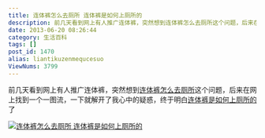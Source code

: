```yaml
---
title: 连体裤怎么去厕所 连体裤是如何上厕所的
description: 前几天看到网上有人推广连体裤，突然想到连体裤怎么去厕所这个问题，后来在网上找到一个一图流，一下就解开了我心中的疑惑，终于明白连体裤是如何上厕所的了
date: 2013-06-20 08:26:44
category: 生活百科
tags: []
post_id: 1470
alias: liantikuzenmequcesuo
ViewNums: 3799
---
```


前几天看到网上有人推广连体裤，突然想到[连体裤怎么去厕所](/blog/liantikuzenmequcesuo)这个问题，后来在网上找到一个一图流，一下就解开了我心中的疑惑，终于明白[连体裤是如何上厕所的](/blog/liantikuzenmequcesuo)了

[![连体裤怎么去厕所 连体裤是如何上厕所的](http://ww2.sinaimg.cn/mw690/64a97821jw1e4v0kxckulj20go0bvgmp.jpg)](/blog/liantikuzenmequcesuo)

